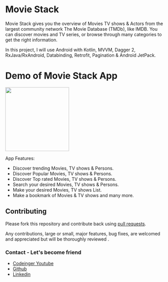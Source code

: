 # Movie Stack


Movie Stack gives you the overview of Movies TV shows & Actors from the largest community network The Movie Database (TMDb), like IMDB. You can discover movies and TV series, or browse through many categories to get the right information.

In this project, I will use Android with Kotlin, MVVM, Dagger 2, RxJava/RxAndroid, Databinding, Retrofit, Pagination & Android JetPack.

# Demo of Movie Stack App 
  <img width="200px" src="https://github.com/mayankkasera/Movie-Stack/blob/master/media/moviestack.gif"></br>


App Features: 

* Discover trending Movies, TV shows & Persons.
* Discover Popular Movies, TV shows & Persons.
* Discover Top rated Movies, TV shows & Persons.
* Search your desired Movies, TV shows & Persons.
* Make your desired Movies, TV shows List.
* Make a bookmark of Movies & TV shows and many more.



## Contributing

Please fork this repository and contribute back using
[pull requests](https://github.com/mayankkasera/Movie-Stack/pulls).

Any contributions, large or small, major features, bug fixes, are welcomed and appreciated
but will be thoroughly reviewed .

### Contact - Let's become friend
- [Codeinger Youtube](https://www.youtube.com/channel/UCmT9UCp9u_5vV0vVNPfqBGQ)
- [Github](https://github.com/mayankkasera)
- [Linkedin](https://www.linkedin.com/in/mayank-kasera-5b784a152/)




